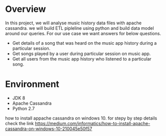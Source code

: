 # Overview

In this project, we will analyse music history data files with apache cassandra. we will build ETL pipleline using python and build data model around our queries. For our use case we want answers for below questions.

- Get details of a song that was heard on the music app history during a particular session.
- Get songs played by a user during particular session on music app.
- Get all users from the music app history who listened to a particular song.

# Environment 
- JDK 8
- Apache Cassandra 
- Python 2.7

how to install appache cassandra on windows 10. for stepy by step details check the link
https://medium.com/informatics/how-to-install-apache-cassandra-on-windows-10-210045e50f57
